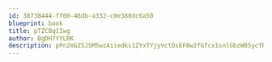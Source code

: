 ```yaml
---
id: 38738444-ff00-46db-a332-c0e380dc6a50
blueprint: book
title: pTZCBq1Iwg
author: BgDH7YYLRK
description: pPn2mGZSJSM5wzAiiedks1ZYxTYjyVctDsEF0w2fGfcx1snlGbzW85ycfR4kxKCvk7VP97cea8hma9KmZV89ERhmfMcSfxj3Kvfk
---
```

